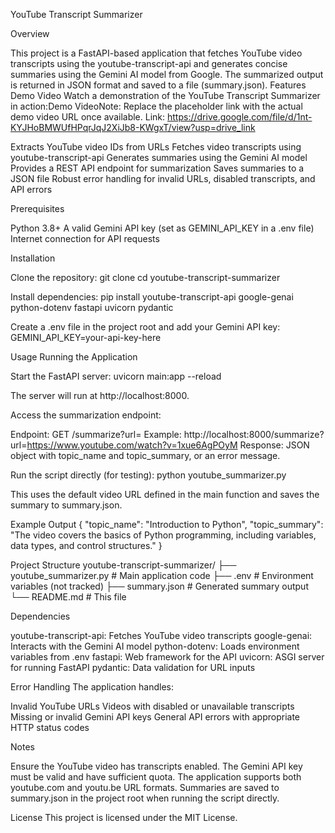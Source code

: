 YouTube Transcript Summarizer

Overview

This project is a FastAPI-based application that fetches YouTube video transcripts using the youtube-transcript-api and generates concise summaries using the Gemini AI model from Google. The summarized output is returned in JSON format and saved to a file (summary.json).
Features
Demo Video
Watch a demonstration of the YouTube Transcript Summarizer in action:Demo VideoNote: Replace the placeholder link with the actual demo video URL once available.
Link: https://drive.google.com/file/d/1nt-KYJHoBMWUfHPqrJqJ2XiJb8-KWgxT/view?usp=drive_link


Extracts YouTube video IDs from URLs
Fetches video transcripts using youtube-transcript-api
Generates summaries using the Gemini AI model
Provides a REST API endpoint for summarization
Saves summaries to a JSON file
Robust error handling for invalid URLs, disabled transcripts, and API errors

Prerequisites

Python 3.8+
A valid Gemini API key (set as GEMINI_API_KEY in a .env file)
Internet connection for API requests

Installation

Clone the repository:
git clone <repository-url>
cd youtube-transcript-summarizer


Install dependencies:
pip install youtube-transcript-api google-genai python-dotenv fastapi uvicorn pydantic


Create a .env file in the project root and add your Gemini API key:
GEMINI_API_KEY=your-api-key-here



Usage
Running the Application

Start the FastAPI server:
uvicorn main:app --reload

The server will run at http://localhost:8000.

Access the summarization endpoint:

Endpoint: GET /summarize?url=<YouTube-video-URL>
Example: http://localhost:8000/summarize?url=https://www.youtube.com/watch?v=1xue6AgPOyM
Response: JSON object with topic_name and topic_summary, or an error message.


Run the script directly (for testing):
python youtube_summarizer.py

This uses the default video URL defined in the main function and saves the summary to summary.json.


Example Output
{
  "topic_name": "Introduction to Python",
  "topic_summary": "The video covers the basics of Python programming, including variables, data types, and control structures."
}


Project Structure
youtube-transcript-summarizer/
├── youtube_summarizer.py  # Main application code
├── .env                   # Environment variables (not tracked)
├── summary.json           # Generated summary output
└── README.md              # This file

Dependencies

youtube-transcript-api: Fetches YouTube video transcripts
google-genai: Interacts with the Gemini AI model
python-dotenv: Loads environment variables from .env
fastapi: Web framework for the API
uvicorn: ASGI server for running FastAPI
pydantic: Data validation for URL inputs

Error Handling
The application handles:

Invalid YouTube URLs
Videos with disabled or unavailable transcripts
Missing or invalid Gemini API keys
General API errors with appropriate HTTP status codes

Notes

Ensure the YouTube video has transcripts enabled.
The Gemini API key must be valid and have sufficient quota.
The application supports both youtube.com and youtu.be URL formats.
Summaries are saved to summary.json in the project root when running the script directly.

License
This project is licensed under the MIT License.
